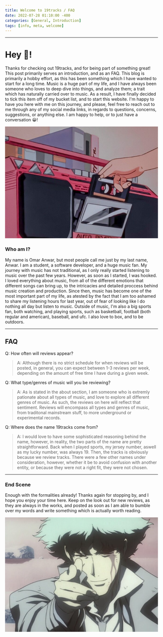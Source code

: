```yaml
---
title: Welcome to 19tracks / FAQ
date: 2022-07-28 01:10:00 -400
categories: [General, Introduction]
tags: [info, meta, welcome]
---
```


---

# Hey 👋!

Thanks for checking out 19tracks, and for being part of something great! This post primarily serves an introduction, and as an FAQ. This blog is primarily a hobby effort, as this has been something which I have wanted to start for a long time. Music is a huge part of my life, and I have always been someone who loves to deep dive into things, and analyze them; a trait which has naturally carried over to music. As a result, I have finally decided to tick this item off of my bucket list, and to start this website. I'm happy to have you here with me on this journey, and please, feel free to reach out to me through any of my social media links, in regards to questions, concerns, suggestions, or anything else. I am happy to help, or to just have a conversation 😀!

![disc spinning](../assets/img/posts/anime-casette.jpg)

### Who am I?

My name is Omar Anwar, but most people call me just by my last name, Anwar. I am a student, a software developer, and a huge music fan. My journey with music has not traditional, as I only really started listening to music over the past few years. However, as soon as I started, I was hooked. I loved everything about music, from all of the different emotions that different songs can bring up, to the intricacies and detailed proccess behind music creation and production. Since then, music has become one of the most important part of my life, as atested by the fact that I am too ashamed to share my listening hours for last year, out of fear of looking like I do nothing all day but listen to music. Outside of music, I'm also a big sports fan, both watching, and playing sports, such as basketball, football (both regular and american), baseball, and ufc. I also love to box, and to be outdoors.

---

## FAQ

Q: How often will reviews appear?

> A: Although there is no strict schedule for when reviews will be posted, in general, you can expect between 1-3 reviews per week, depending on the amount of free time I have during a given week.

Q: What type/genres of music will you be reviewing?

> A: As is stated in the about section, I am someone who is extremly pationate about all types of music, and love to explore all different genres of music. As such, the reviews on here will reflect that sentiment. Reviews will encompass all types and genres of music, from traditonal mainstream stuff, to more underground or experimental records.

Q: Where does the name 19tracks come from?

> A: I would love to have some sophisticated reasoning behind the name, however, in reality, the two parts of the name are pretty straightforward. Back when I played sports, my jersey number, aswell as my lucky number, was always 19. Then, the tracks is obviously because we review tracks. There were a few other names under consideration, however, whether it be to avoid confusion with another entity, or because they were not a right fit, they were not chosen.

---

### End Scene

Enough with the formalities already! Thanks again for stopping by, and I hope you enjoy your time here. Keep on the look out for new reviews, as they are always in the works, and posted as soon as I am able to bumble over my words and write something which is actually worth reading.

![cowboy bebop end card](../assets/img/posts/cowboy-bebop-bang.jpeg)
